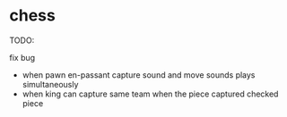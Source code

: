 # chess

TODO:

fix bug
- when pawn en-passant capture sound and move sounds plays simultaneously
- when king can capture same team when the piece captured checked piece
